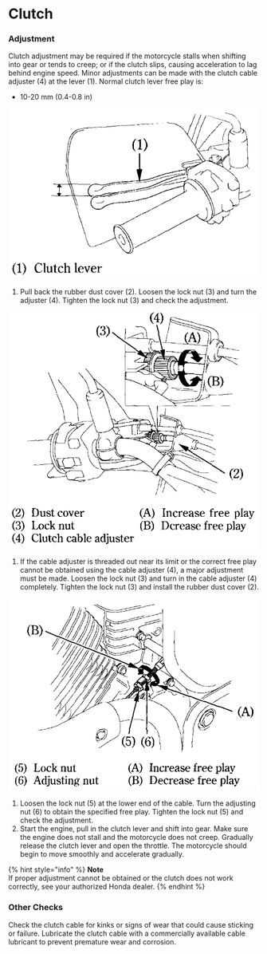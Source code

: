 # Clutch

### Adjustment

Clutch adjustment may be required if the motorcycle stalls when shifting into gear or tends to creep; or if the clutch slips, causing acceleration to lag behind engine speed. Minor adjustments can be made with the clutch cable adjuster \(4\) at the lever \(1\). Normal clutch lever free play is:

* 10-20 mm \(0.4-0.8 in\)

![](../../.gitbook/assets/owners-009.png)

1. Pull back the rubber dust cover \(2\). Loosen the lock nut \(3\) and turn the adjuster \(4\). Tighten the lock nut \(3\) and check the adjustment.

![](../../.gitbook/assets/owners-010.png)

1. If the cable adjuster is threaded out near its limit or the correct free play cannot be obtained using the cable adjuster \(4\), a major adjustment must be made. Loosen the lock nut \(3\) and turn in the cable adjuster \(4\) completely. Tighten the lock nut \(3\) and install the rubber dust cover \(2\).

![](../../.gitbook/assets/owners-011.png)

1. Loosen the lock nut \(5\) at the lower end of the cable. Turn the adjusting nut \(6\) to obtain the specified free play. Tighten the lock nut \(5\) and check the adjustment.
2. Start the engine, pull in the clutch lever and shift into gear. Make sure the engine does not stall and the motorcycle does not creep. Gradually release the clutch lever and open the throttle. The motorcycle should begin to move smoothly and accelerate gradually.

{% hint style="info" %}
**Note**  
If proper adjustment cannot be obtained or the clutch does not work correctly, see your authorized Honda dealer.
{% endhint %}

### Other Checks

Check the clutch cable for kinks or signs of wear that could cause sticking or failure. Lubricate the clutch cable with a commercially available cable lubricant to prevent premature wear and corrosion.

